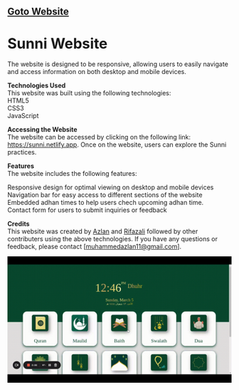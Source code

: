 ## [Goto Website](https://sunni.netlify.app/)

# <font size="6">**Sunni Website**
</font>

 The website is designed to be responsive, allowing users to easily navigate and access information on both desktop and mobile devices.

**Technologies Used**  
This website was built using the following technologies:  
HTML5  
CSS3  
JavaScript  

**Accessing the Website**  
The website can be accessed by clicking on the following link: https://sunni.netlify.app. Once on the website, users can explore the Sunni practices.

**Features**  
The website includes the following features:  

Responsive design for optimal viewing on desktop and mobile devices  
Navigation bar for easy access to different sections of the website  
Embedded adhan times  to help users chech upcoming adhan time.  
Contact form for users to submit inquiries or feedback  


**Credits**  
This website was created by [Azlan](https://github.com/azlanajju/)  and [Rifazali](https://github.com/rifaz124/) followed by other contributers using the above technologies. If you have any questions or feedback, please contact [muhammedazlan11@gmail.com].




![Alt Text](/demo.gif)

